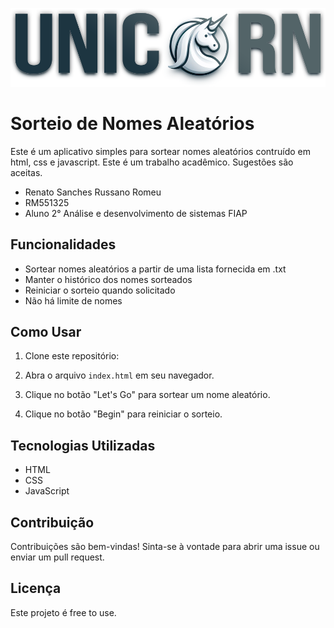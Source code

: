 ![Preview](/image/logo.png)

# Sorteio de Nomes Aleatórios

Este é um aplicativo simples para sortear nomes aleatórios contruído em html, css e javascript.
Este é um trabalho acadêmico. Sugestões são aceitas.

- Renato Sanches Russano Romeu
- RM551325
- Aluno 2° Análise e desenvolvimento de sistemas FIAP

## Funcionalidades

- Sortear nomes aleatórios a partir de uma lista fornecida em .txt
- Manter o histórico dos nomes sorteados
- Reiniciar o sorteio quando solicitado
- Não há limite de nomes

## Como Usar

1. Clone este repositório:

2. Abra o arquivo `index.html` em seu navegador.

3. Clique no botão "Let's Go" para sortear um nome aleatório.

4. Clique no botão "Begin" para reiniciar o sorteio.

## Tecnologias Utilizadas

- HTML
- CSS
- JavaScript

## Contribuição

Contribuições são bem-vindas! Sinta-se à vontade para abrir uma issue ou enviar um pull request.

## Licença

Este projeto é free to use.
